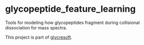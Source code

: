 # glycopeptide_feature_learning

Tools for modeling how glycopeptides fragment during collisional dissociation for mass spectra.

This project is part of [glycresoft](https://github.com/mobiusklein/glycresoft).